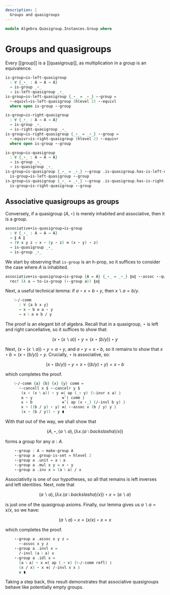 ```yaml
---
description: |
  Groups and quasigroups
---
```

<!--
```agda
open import Algebra.Quasigroup
open import Algebra.Semigroup
open import Algebra.Group.Ab
open import Algebra.Monoid
open import Algebra.Group

open import Cat.Prelude hiding (_/_; _+_; _-_)

import Algebra.Monoid.Reasoning
```
-->
```agda
module Algebra.Quasigroup.Instances.Group where
```

# Groups and quasigroups

<!--
```agda
private variable
  ℓ : Level
  A : Type ℓ
```
-->

Every [[group]] is a [[quasigroup]], as multiplication in a group is
an equivalence.

```agda
is-group→is-left-quasigroup
  : ∀ {_⋆_ : A → A → A}
  → is-group _⋆_
  → is-left-quasigroup _⋆_
is-group→is-left-quasigroup {_⋆_ = _⋆_} ⋆-group =
  ⋆-equivl→is-left-quasigroup (hlevel 2) ⋆-equivl
  where open is-group ⋆-group

is-group→is-right-quasigroup
  : ∀ {_⋆_ : A → A → A}
  → is-group _⋆_
  → is-right-quasigroup _⋆_
is-group→is-right-quasigroup {_⋆_ = _⋆_} ⋆-group =
  ⋆-equivr→is-right-quasigroup (hlevel 2) ⋆-equivr
  where open is-group ⋆-group

is-group→is-quasigroup
  : ∀ {_⋆_ : A → A → A}
  → is-group _⋆_
  → is-quasigroup _⋆_
is-group→is-quasigroup {_⋆_ = _⋆_} ⋆-group .is-quasigroup.has-is-left-quasigroup =
  is-group→is-left-quasigroup ⋆-group
is-group→is-quasigroup {_⋆_ = _⋆_} ⋆-group .is-quasigroup.has-is-right-quasigroup =
  is-group→is-right-quasigroup ⋆-group
```

## Associative quasigroups as groups

Conversely, if a quasigroup $(A, \star)$ is merely inhabited and associative,
then it is a group.

```agda
associative+is-quasigroup→is-group
  : ∀ {_⋆_ : A → A → A}
  → ∥ A ∥
  → (∀ x y z → x ⋆ (y ⋆ z) ≡ (x ⋆ y) ⋆ z)
  → is-quasigroup _⋆_
  → is-group _⋆_
```

We start by observing that `is-group` is an h-prop, so it suffices to
consider the case where $A$ is inhabited.

```agda
associative+is-quasigroup→is-group {A = A} {_⋆_ = _⋆_} ∥a∥ ⋆-assoc ⋆-quasi =
  rec! (λ a → to-is-group (⋆-group a)) ∥a∥
```

<!--
```agda
  where
    open is-quasigroup ⋆-quasi renaming (has-is-magma to ⋆-magma)
    open make-group
```
-->

Next, a useful technical lemma: if $a \star x = b \star y$, then
$x \backslash a = b / y$.

```agda
    ⧵-/-comm
      : ∀ {a b x y}
      → x ⋆ b ≡ a ⋆ y
      → x ⧵ a ≡ b / y
```

The proof is an elegant bit of algebra. Recall that in a quasigroup,
$\star$ is left and right cancellative, so it suffices to show that:

$$(x \star (x \backslash a)) \star y = (x \star (b / y)) \star y$$

Next, $(x \star (x \backslash a)) \star y = a \star y$, and $a \star y = x \star b$,
so it remains to show that $x \star b = (x \star (b / y)) \star y$. Crucially,
$\star$ is associative, so:

$$
(x \star (b / y)) \star y = x \star ((b / y) \star y) = x \star b
$$

which completes the proof.

```agda
    ⧵-/-comm {a} {b} {x} {y} comm =
      ⋆-cancell x $ ⋆-cancelr y $
       (x ⋆ (x ⧵ a)) ⋆ y ≡⟨ ap (_⋆ y) (⧵-invr x a) ⟩
       a ⋆ y             ≡˘⟨ comm ⟩
       x ⋆ b             ≡˘⟨ ap (x ⋆_) (/-invl b y) ⟩
       x ⋆ ((b / y) ⋆ y) ≡⟨ ⋆-assoc x (b / y) y ⟩
       (x ⋆ (b / y)) ⋆ y ∎
```

With that out of the way, we shall show that

$$(A, \star, (a \backslash a), (\lambda x. (a ⧵backslash a) / x))$$

forms a group for any $a : A$.

```agda
    ⋆-group : A → make-group A
    ⋆-group a .group-is-set = hlevel 2
    ⋆-group a .unit = a ⧵ a
    ⋆-group a .mul x y = x ⋆ y
    ⋆-group a .inv x = (a ⧵ a) / x
```

Associativity is one of our hypotheses, so all that remains is left
inverses and left identities. Next, note that

$$
(a \backslash a), (\lambda x. (a ⧵backslash a) / x)) \star x = (a \backslash a)
$$

is just one of the quasigroup axioms. Finally, our lemma gives us
$a \backslash a = x / x$, so we have:

$$
(a \backslash a) \star x = (x / x) \star x = x
$$

which completes the proof.

```agda
    ⋆-group a .assoc x y z =
      ⋆-assoc x y z
    ⋆-group a .invl x =
      /-invl (a ⧵ a) x
    ⋆-group a .idl x =
      (a ⧵ a) ⋆ x ≡⟨ ap (_⋆ x) (⧵-/-comm refl) ⟩
      (x / x) ⋆ x ≡⟨ /-invl x x ⟩
      x ∎
```

Taking a step back, this result demonstrates that associative quasigroups
behave like potentially empty groups.
